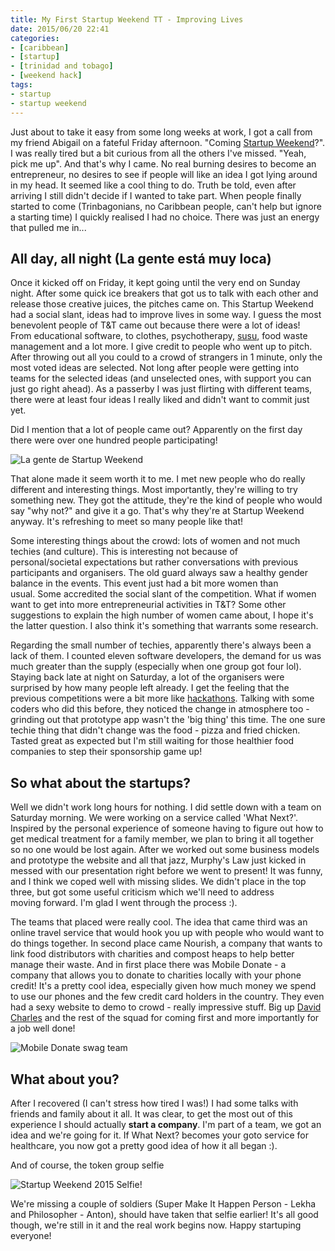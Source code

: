 ```yaml
---
title: My First Startup Weekend TT - Improving Lives
date: 2015/06/20 22:41
categories:
- [caribbean]
- [startup]
- [trinidad and tobago]
- [weekend hack]
tags:
- startup
- startup weekend
---
```


Just about to take it easy from some long weeks at work, I got a call
from my friend Abigail on a fateful Friday afternoon. "Coming [Startup
Weekend](http://www.up.co/communities/trinidad-and-tobago/trinidadandtobago/startup-weekend/6183)?".
I was really tired but a bit curious from all the others I've missed.
"Yeah, pick me up". And that's why I came. No real burning desires to
become an entrepreneur, no desires to see if people will like an idea I
got lying around in my head. It seemed like a cool thing to do. Truth be
told, even after arriving I still didn't decide if I wanted to take
part. When people finally started to come (Trinbagonians, no Caribbean
people, can't help but ignore a starting time) I quickly realised I had
no choice. There was just an energy that pulled me in...

## All day, all night (La gente está muy loca)
Once it kicked off on Friday, it kept going until the very end on Sunday
night. After some quick ice breakers that got us to talk with each other
and release those creative juices, the pitches came on. This Startup
Weekend had a social slant, ideas had to improve lives in some way. I
guess the most benevolent people of T&T came out because there were a
lot of ideas! From educational software, to clothes, psychotherapy,
[susu](https://en.wikipedia.org/wiki/Susu_(savings)), food waste
management and a lot more. I give credit to people who went up to pitch.
After throwing out all you could to a crowd of strangers in 1 minute,
only the most voted ideas are selected. Not long after people were
getting into teams for the selected ideas (and unselected ones, with
support you can just go right ahead). As a passerby I was just flirting
with different teams, there were at least four ideas I really liked and
didn't want to commit just yet.

Did I mention that a lot of people came out? Apparently on the first day
there were over one hundred people participating!

![La gente de Startup Weekend](/images/startup_weekend_networking.jpg)

That alone made it seem worth it to me. I met new people who do really
different and interesting things. Most importantly, they're willing to
try something new. They got the attitude, they're the kind of people who
would say "why not?" and give it a go. That's why they're at Startup
Weekend anyway. It's refreshing to meet so many people like that!

Some interesting things about the crowd: lots of women and not much
techies (and culture). This is interesting not because of
personal/societal expectations but rather conversations with previous
participants and organisers. The old guard always saw a healthy gender
balance in the events. This event just had a bit more women than
usual. Some accredited the social slant of the competition. What if
women want to get into more entrepreneurial activities in T&T? Some
other suggestions to explain the high number of women came about, I hope
it's the latter question. I also think it's something that warrants some
research.

Regarding the small number of techies, apparently there's always been a
lack of them. I counted eleven software developers, the demand for us
was much greater than the supply (especially when one group got four
lol). Staying back late at night on Saturday, a lot of the organisers
were surprised by how many people left already. I get the feeling that
the previous competitions were a bit more
like [hackathons](/2015/05/24/yopro-caribbean-ideas-hackathon-2015/).
Talking with some coders who did this before, they noticed the change in
atmosphere too - grinding out that prototype app wasn't the 'big thing'
this time. The one sure techie thing that didn't change was the food -
pizza and fried chicken. Tasted great as expected but I'm still waiting
for those healthier food companies to step their sponsorship game up!

## So what about the startups?
Well we didn't work long hours for nothing. I did settle down with a
team on Saturday morning. We were working on a service called 'What
Next?'. Inspired by the personal experience of someone having to figure
out how to get medical treatment for a family member, we plan to bring
it all together so no one would be lost again. After we worked out some
business models and prototype the website and all that jazz, Murphy's
Law just kicked in messed with our presentation right before we went to
present! It was funny, and I think we coped well with missing slides. We
didn't place in the top three, but got some useful criticism which we'll
need to address moving forward. I'm glad I went through the process :).

The teams that placed were really cool. The idea that came third was an
online travel service that would hook you up with people who would want
to do things together. In second place came Nourish, a company that
wants to link food distributors with charities and compost heaps to help
better manage their waste. And in first place there was Mobile Donate -
a company that allows you to donate to charities locally with your phone
credit! It's a pretty cool idea, especially given how much money we
spend to use our phones and the few credit card holders in the country.
They even had a sexy website to demo to crowd - really impressive stuff.
Big up [David Charles](https://tt.linkedin.com/pub/david-charles/b2/172/b82)
and the rest of the squad for coming first and more importantly for a job well
done!

![Mobile Donate swag team](/images/startup_weekend_winners.jpg)

## What about you?
After I recovered (I can't stress how tired I was!) I had some talks
with friends and family about it all. It was clear, to get the most out
of this experience I should actually **start a company**. I'm part
of a team, we got an idea and we're going for it. If What Next? becomes
your goto service for healthcare, you now got a pretty good idea of how
it all began :).

And of course, the token group selfie

![Startup Weekend 2015 Selfie!](/images/startup_weekend_selfie.jpg)

We're missing a couple of soldiers (Super Make It Happen Person - Lekha
and Philosopher - Anton), should have taken that selfie earlier! It's
all good though, we're still in it and the real work begins now. Happy
startuping everyone!
